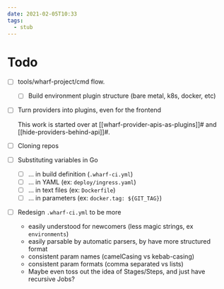 ```yaml
---
date: 2021-02-05T10:33
tags: 
  - stub
---
```


# Todo

- [ ] tools/wharf-project/cmd flow.

    - [ ] Build environment plugin structure (bare metal, k8s, docker, etc)

- [ ] Turn providers into plugins, even for the frontend

  This work is started over at [[wharf-provider-apis-as-plugins]]#
  and [[hide-providers-behind-api]]#.

- [ ] Cloning repos

- [ ] Substituting variables in Go

    - [ ] ... in build definition (`.wharf-ci.yml`)
    - [ ] ... in YAML (ex: `deploy/ingress.yaml`)
    - [ ] ... in text files (ex: `Dockerfile`)
    - [ ] ... in parameters (ex: `docker.tag: ${GIT_TAG}`)

- [ ] Redesign `.wharf-ci.yml` to be more

    - easily understood for newcomers (less magic strings, ex `environments`)
    - easily parsable by automatic parsers, by have more structured format
    - consistent param names (camelCasing vs kebab-casing)
    - consistent param formats (comma separated vs lists)
    - Maybe even toss out the idea of Stages/Steps, and just have recursive Jobs?
